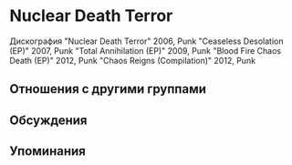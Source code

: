 # Nuclear Death Terror

Дискография
"Nuclear Death Terror" 2006, Punk
"Ceaseless Desolation (EP)" 2007, Punk
"Total Annihilation (EP)" 2009, Punk
"Blood Fire Chaos Death (EP)" 2012, Punk
"Chaos Reigns (Compilation)" 2012, Punk

## Отношения с другими группами


## Обсуждения


## Упоминания

